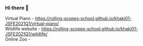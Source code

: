 ### Hi there 👋

<!--
**Khaki01/Khaki01** is a ✨ _special_ ✨ repository because its `README.md` (this file) appears on your GitHub profile.

Here are some ideas to get you started:

- 🔭 I’m currently working on ...
- 🌱 I’m currently learning ...
- 👯 I’m looking to collaborate on ...
- 🤔 I’m looking for help with ...
- 💬 Ask me about ...
- 📫 How to reach me: ...
- 😄 Pronouns: ...
- ⚡ Fun fact: ...
-->


Virtual Piano - https://rolling-scopes-school.github.io/khaki01-JSFE2021Q1/virtual-piano/  
Wildlife website - https://rolling-scopes-school.github.io/khaki01-JSFE2021Q1/wildlife/  
Online Zoo -   



